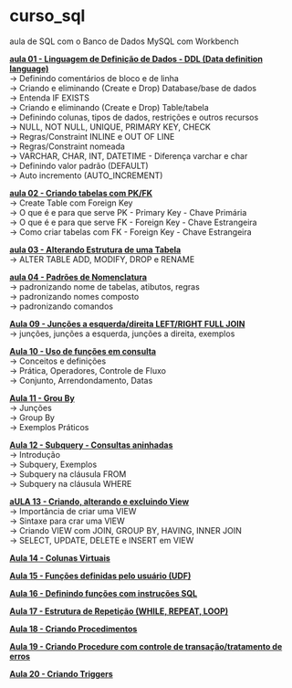 # curso_sql
aula de SQL com o Banco de Dados MySQL com Workbench

<a href="https://youtu.be/yS6wtk55ZDs"><b>aula 01 - Linguagem de Definição de Dados - DDL (Data definition language) </b></a><br>
→ Definindo comentários de bloco e de linha <br>
→ Criando e eliminando (Create e Drop) Database/base de dados<br>
→ Entenda IF EXISTS <br>
→ Criando e eliminando (Create e Drop) Table/tabela<br>
→ Definindo colunas, tipos de dados, restrições e outros recursos<br>
→ NULL, NOT NULL, UNIQUE, PRIMARY KEY, CHECK <br>
→ Regras/Constraint INLINE e OUT OF LINE <br>
→ Regras/Constraint nomeada<br>
→ VARCHAR, CHAR, INT, DATETIME - Diferença varchar e char<br>
→ Definindo valor padrão (DEFAULT) <br>
→ Auto incremento (AUTO_INCREMENT)<br>

<a href="https://www.youtube.com/watch?v=ytYPwaU-vRM"><b>aula 02 - Criando tabelas com PK/FK </b></a><br>
→ Create Table com Foreign Key <br>
→ O que é e para que serve PK - Primary Key - Chave Primária<br>
→ O que é e para que serve FK - Foreign Key - Chave Estrangeira<br>
→ Como criar tabelas com FK - Foreign Key - Chave Estrangeira<br>

<a href="https://www.youtube.com/watch?v=fyQKM1--Kpc"><b>aula 03 - Alterando Estrutura de uma Tabela </b></a><br>
→ ALTER TABLE ADD, MODIFY, DROP e RENAME<br>

<a href="https://www.youtube.com/watch?v=QENpBj3pHp0"><b>aula 04 - Padrões de Nomenclatura </b></a><br>
→ padronizando nome de tabelas, atibutos, regras<br>
→ padronizando nomes composto<br>
→ padronizando comandos <br>

<a href="https://studio.youtube.com/video/bJdZCmvpAsM/edit"><b>Aula 09 - Junções a esquerda/direita LEFT/RIGHT FULL JOIN</b></a><br>
→ junções, junções a esquerda, junções a direita, exemplos<br>

<a href="https://studio.youtube.com/video/AxPu8oNLdH4/edit"><b>Aula 10 - Uso de funções em consulta</b></a><br>
→ Conceitos e definições<br>
→ Prática, Operadores, Controle de Fluxo<br>
→ Conjunto, Arrendondamento, Datas<br>

<a href="https://studio.youtube.com/video/wT93RAvO8EI/edit"><b>Aula 11 - Grou By</b></a><br>
→ Junções<br>
→ Group By<br>
→ Exemplos Práticos<br>

<a href="https://studio.youtube.com/video/0tInRNEXqEU/edit"><b>Aula 12 - Subquery - Consultas aninhadas</b></a><br>
→ Introdução<br>
→ Subquery, Exemplos<br>
→ Subquery na cláusula FROM<br>
→ Subquery na cláusula WHERE<br>

<a href="https://studio.youtube.com/video/dJJQ1fLM-Fw/edit"><b>aULA 13 - Criando, alterando e excluindo View</b></b></a><br>
→ Importância de criar uma VIEW<br>
→ Sintaxe para crar uma VIEW<br>
→ Criando VIEW com JOIN, GROUP BY, HAVING, INNER JOIN<br>
→ SELECT, UPDATE, DELETE e INSERT em VIEW<br>

<a href="https://studio.youtube.com/video/1CGgmZ_OuIs/edit"><b>Aula 14 - Colunas Virtuais</b></a><br>

<a href="https://studio.youtube.com/video/VQQCF7il5ME/edit"><b>Aula 15 - Funções definidas pelo usuário (UDF)</b></a><br>

<a href="https://studio.youtube.com/video/t9y6aSbo0pE/edit"><b>Aula 16 - Definindo funções com instruções SQL</b></a><br>

<a href="https://studio.youtube.com/video/GiXTRQXuqT0/edit"><b>Aula 17 - Estrutura de Repetição (WHILE, REPEAT, LOOP)</b></a><br>

<a href="https://studio.youtube.com/video/Q57ljBbx50I/edit"><b>Aula 18 - Criando Procedimentos</b></a><br>

<a href="https://studio.youtube.com/video/Fn6W7_EraHg/edit"><b>Aula 19 - Criando Procedure com controle de transação/tratamento de erros</b></a><br>

<a href="https://studio.youtube.com/video/0dMso14rUhM/edit"><b>Aula 20 - Criando Triggers</b></a><br>
